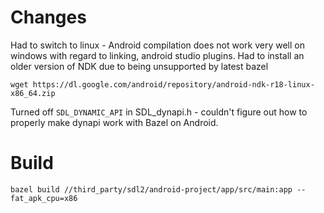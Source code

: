 # Changes

Had to switch to linux - Android compilation does not work very well on windows with regard to linking, android studio plugins.
Had to install an older version of NDK due to being unsupported by latest bazel

    wget https://dl.google.com/android/repository/android-ndk-r18-linux-x86_64.zip

Turned off `SDL_DYNAMIC_API` in SDL_dynapi.h - couldn't figure out how to properly make dynapi work with Bazel on Android.

# Build

    bazel build //third_party/sdl2/android-project/app/src/main:app --fat_apk_cpu=x86

